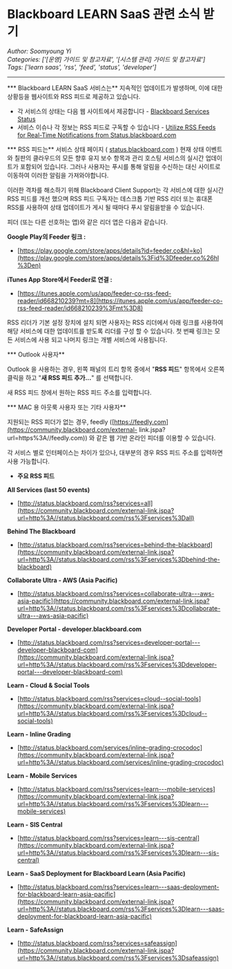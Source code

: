 # Blackboard LEARN SaaS 관련 소식 받기
*Author: Soomyoung Yi*  
*Categories: ['[운영] 가이드 및 참고자료', '[시스템 관리] 가이드 및 참고자료']*  
*Tags: ['learn saas', 'rss', 'feed', 'status', 'developer']*  
<hr />
*** Blackboard LEARN SaaS 서비스는** 지속적인 업데이트가 발생하며, 이에 대한 상황등을 웹사이트와 RSS 피드로 제공하고 있습니다.

  * 각 서비스의 상태는 다음 웹 사이트에서 제공합니다 - [Blackboard Services Status](https://community.blackboard.com/external-link.jspa?url=http%3A//status.blackboard.com/)
  * 서비스 이슈나 각 정보는 RSS 피드로 구독할 수 있습니다 - [Utilize RSS Feeds for Real-Time Notifications from Status.blackboard.com](https://blackboard.secure.force.com/publickbarticleview%3Fid%3DkAA3900000000IG)

*** RSS 피드는** 서비스 상태 페이지 ( [status.blackboard.com](https://community.blackboard.com/external-link.jspa?url=http%3A//status.blackboard.com/) ) 현재 상태 이벤트와 칠판의 클라우드의 모든 향후 유지 보수 항목과 관리 호스팅 서비스의 실시간 업데이트가 포함되어 있습니다. 그러나 사용자는 푸시를 통해 알림을 수신하는 대신 사이트로 이동하여 이러한 알림을 가져와야합니다.

이러한 격차를 해소하기 위해 Blackboard Client Support는 각 서비스에 대한 실시간 RSS 피드를 개선 했으며 RSS 피드
구독자는 데스크톱 기반 RSS 리더 또는 휴대폰 RSS를 사용하여 상태 업데이트가 게시 될 때마다 푸시 알림을받을 수 있습니다.

피더 (또는 다른 선호하는 앱)와 같은 리더 앱은 다음과 같습니다.

**Google Play의 **Feeder** 링크 :**

  * [https://play.google.com/store/apps/details?id=feeder.co&hl=ko](https://play.google.com/store/apps/details%3Fid%3Dfeeder.co%26hl%3Den)

**iTunes App Store에서 Feeder로 연결 :**

  * [https://itunes.apple.com/us/app/feeder-co-rss-feed-reader/id668210239?mt=8](https://itunes.apple.com/us/app/feeder-co-rss-feed-reader/id668210239%3Fmt%3D8)

RSS 리더가 기본 설정 장치에 설치 되면 사용자는 RSS 리더에서 아래 링크를 사용하여 해당 서비스에 대한 업데이트를 받도록 리더를 구성
할 수 있습니다. 첫 번째 링크는 모든 서비스에 사용 되고 나머지 링크는 개별 서비스에 사용됩니다.

*** Outlook 사용자**

Outlook 을 사용하는 경우, 왼쪽 패널의 트리 항목 중에서 "**RSS 피드**" 항목에서 오른쪽 클릭을 하고 "**새 RSS 피드
추가...**" 를 선택합니다.

새 RSS 피드 창에서 원하는 RSS 피드 주소를 입력합니다.

*** MAC 용 아웃룩 사용자 또는 기타 사용자**

지원되는 RSS 피더가 없는 경우, feedly
([https://feedly.com](https://community.blackboard.com/external-
link.jspa?url=https%3A//feedly.com)) 와 같은 웹 기반 온라인 피더를 이용할 수 있습니다.

각 서비스 별로 인터페이스는 차이가 있으나, 대부분의 경우 RSS 피드 주소를 입력하면 사용 가능합니다.

* **주요 RSS 피드**

**All Services (last 50 events)**

  * [http://status.blackboard.com/rss?services=all](https://community.blackboard.com/external-link.jspa?url=http%3A//status.blackboard.com/rss%3Fservices%3Dall)

**Behind The Blackboard**

  * [http://status.blackboard.com/rss?services=behind-the-blackboard](https://community.blackboard.com/external-link.jspa?url=http%3A//status.blackboard.com/rss%3Fservices%3Dbehind-the-blackboard)

**Collaborate Ultra - AWS (Asia Pacific)**

  * [http://status.blackboard.com/rss?services=collaborate-ultra---aws-asia-pacific](https://community.blackboard.com/external-link.jspa?url=http%3A//status.blackboard.com/rss%3Fservices%3Dcollaborate-ultra---aws-asia-pacific)

**Developer Portal - developer.blackboard.com**

  * [http://status.blackboard.com/rss?services=developer-portal---developer-blackboard-com](https://community.blackboard.com/external-link.jspa?url=http%3A//status.blackboard.com/rss%3Fservices%3Ddeveloper-portal---developer-blackboard-com)

**Learn - Cloud & Social Tools**

  * [http://status.blackboard.com/rss?services=cloud--social-tools](https://community.blackboard.com/external-link.jspa?url=http%3A//status.blackboard.com/rss%3Fservices%3Dcloud--social-tools)

**Learn - Inline Grading**

  * [http://status.blackboard.com/services/inline-grading-crocodoc](https://community.blackboard.com/external-link.jspa?url=http%3A//status.blackboard.com/services/inline-grading-crocodoc)

**Learn - Mobile Services**

  * [http://status.blackboard.com/rss?services=learn---mobile-services](https://community.blackboard.com/external-link.jspa?url=http%3A//status.blackboard.com/rss%3Fservices%3Dlearn---mobile-services)

**Learn - SIS Central**

  * [http://status.blackboard.com/rss?services=learn---sis-central](https://community.blackboard.com/external-link.jspa?url=http%3A//status.blackboard.com/rss%3Fservices%3Dlearn---sis-central)

**Learn - SaaS Deployment for Blackboard Learn (Asia Pacific)**

  * [http://status.blackboard.com/rss?services=learn---saas-deployment-for-blackboard-learn-asia-pacific](https://community.blackboard.com/external-link.jspa?url=http%3A//status.blackboard.com/rss%3Fservices%3Dlearn---saas-deployment-for-blackboard-learn-asia-pacific)

**Learn - SafeAssign**

  * [http://status.blackboard.com/rss?services=safeassign](https://community.blackboard.com/external-link.jspa?url=http%3A//status.blackboard.com/rss%3Fservices%3Dsafeassign)

